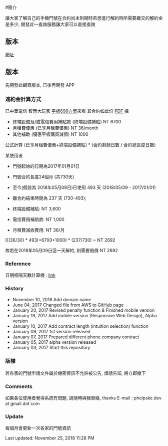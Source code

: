 
#簡介

讓大家了解自己的手機門號在合約尚未到期時若想進行解約時所需要繳交的解約金是多少, 開發此一查詢服務讓大家可以直接查詢

## 版本
<a href="http://www.phelps.top">網址</a>

## 版本
先開發此網頁版本, 日後再開發 APP

### 違約金計算方式

已中華電信 智慧大玩家 <a href="http://www.emome.net/channel?chid=829&pid=6">平板699方案</a>來看
其合約如此份 <a href="https://drive.google.com/file/d/0B9po2jdlaNnNOVNIa1ZsX1kwMHM/view?usp=sharing"> PDF </a> 檔 

* 終端設備及/或電信費用補貼款 (終端設備補貼) 	NT 6700
* 月租費優惠 (已享月租費優惠)					NT 36/month
* 其他補助 (優惠平板購買減價)					NT 1000

公式計算
(已享月租費優惠+終端設備補貼) * (合約剩餘日數 / 合約總長度日數)

某使用者
* 門號起始的日期為2017年01月01日
* 門號合約長度24個月 (共730天)
* 至今(假設為 2018年05月09日)已使用 493 天 (2018/05/09 - 2017/01/01)
* 離合約結束時間為 237 天 (730-493); 

* 終端設備補貼: NT 3,600
* 電信費用補助款: NT 1,000
* 月租費減收費用: NT 36/月

[((36/30) * 493)+6700+1000] * (237/730) = NT 2692

故若在2018年05月09日這一天解約, 則需要賠償 NT 2692


### Reference
日期相隔天數計算機 : [link](http://daybetween.0123456789.tw)

### History
* November 10, 2018 Add domain name
* June 04, 2017		Changed file from AWS to GitHub page
* January 20, 2017	Revised penalty function & Finished mobile version
* January 19, 2017	Add mobile version (Responsive Web Design), Alpha version
* January 10, 2017	Add contract length (intuition selection) function
* January 09, 2017	1st version released
* January 07, 2017	Prepared different phone company contract
* January 05, 2017	alpha version released
* January 03, 2017	Start this repository

### 版權
若各家的門號申請文件屬於機密資訊不允許被公告, 煩請告知, 將立即撤下

### Comments
如果各位使用者覺得系統有問題, 請隨時與我聯絡, thanks
E-mail : phelpske.dev at gmail dot com

### Update
每個月會更新一次各家的門號資訊

Last updated: November 25, 2018 11:28 PM



